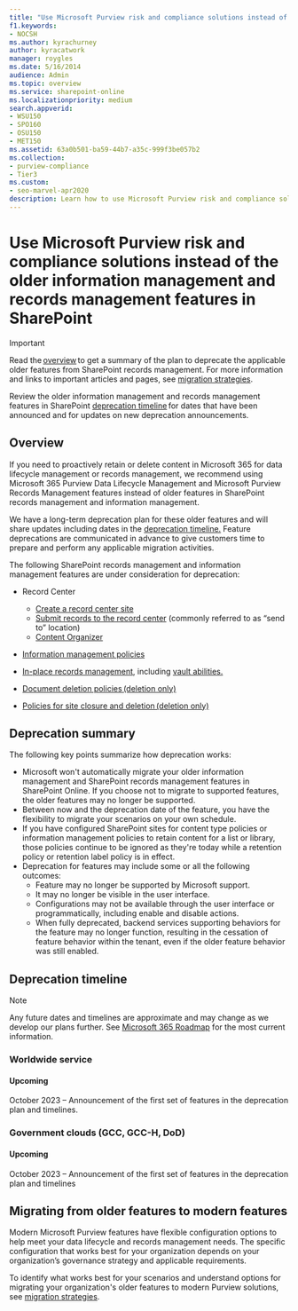 ```yaml
---
title: "Use Microsoft Purview risk and compliance solutions instead of the older information management and records management features in SharePoint"
f1.keywords:
- NOCSH
ms.author: kyrachurney
author: kyracatwork
manager: roygles
ms.date: 5/16/2014
audience: Admin
ms.topic: overview
ms.service: sharepoint-online
ms.localizationpriority: medium
search.appverid:
- WSU150
- SPO160
- OSU150
- MET150
ms.assetid: 63a0b501-ba59-44b7-a35c-999f3be057b2
ms.collection:
- purview-compliance
- Tier3
ms.custom:
- seo-marvel-apr2020
description: Learn how to use Microsoft Purview risk and compliance solutions instead of the older information management and records management features in SharePoint and OneDrive.
---
```


# Use Microsoft Purview risk and compliance solutions instead of the older information management and records management features in SharePoint


> [!IMPORTANT]
> Read the [overview](#overview) to get a summary of the plan to deprecate the applicable older features from SharePoint records management. For more information and links to important articles and pages, see [migration strategies](migration-strategies.md).
>
>Review the older information management and records management features in SharePoint [deprecation timeline](#deprecation-timeline) for dates that have been announced and for updates on new deprecation announcements.

## Overview

If you need to proactively retain or delete content in Microsoft 365 for data lifecycle management or records management, we recommend using Microsoft 365 Purview Data Lifecycle Management and Microsoft Purview Records Management features instead of older features in SharePoint records management and information management.  

We have a long-term deprecation plan for these older features and will share updates including dates in the [deprecation timeline.](#deprecation-timeline) Feature deprecations are communicated in advance to give customers time to prepare and perform any applicable migration activities. 

The following SharePoint records management and information management features are under consideration for deprecation: 

- Record Center 
    - [Create a record center site ](https://support.microsoft.com/en-us/office/create-a-records-center-6bf1488b-62a8-486c-90dd-54b6bcce4b3a#:~:text=You%20need%20to%20take%20the%20following%20steps%20to,on%20the%20Records%20Center%20site.%20...%20See%20More.)
    - [Submit records to the record center](https://support.microsoft.com/en-us/office/introduction-to-the-records-center-bae6ca5a-7b19-40e0-b433-e3613a747c2c) (commonly referred to as “send to” location) 
    - [Content Organizer](https://support.microsoft.com/en-us/office/configure-the-content-organizer-to-route-documents-b0875658-69bc-4f48-addb-e3c5f01f2d9a#:~:text=Each%20time%20that%20a%20document,in%20a%20different%20site%20collection.) 
   
- [Information management policies](intro-to-info-mgmt-policies.md) 
- [In-place records management,](https://support.microsoft.com/en-us/office/configuring-in-place-records-management-7707a878-780c-4be6-9cb0-9718ecde050a?ui=en-us&rs=en-us&ad=us) including [vault abilities.](https://support.microsoft.com/en-us/office/introduction-to-the-records-center-bae6ca5a-7b19-40e0-b433-e3613a747c2c)
- [Document deletion policies (deletion only) ](https://support.microsoft.com/en-us/office/create-a-document-deletion-policy-in-sharepoint-server-2016-4fe26e19-4849-4eb9-a044-840ab47458ff?ui=en-us&rs=en-us&ad=us)
- [Policies for site closure and deletion (deletion only)](https://support.microsoft.com/en-us/office/use-policies-for-site-closure-and-deletion-a8280d82-27fd-48c5-9adf-8a5431208ba5)

## Deprecation summary

The following key points summarize how deprecation works:  

- Microsoft won't automatically migrate your older information management and SharePoint records management features in SharePoint Online. If you choose not to migrate to supported features, the older features may no longer be supported.   
- Between now and the deprecation date of the feature, you have the flexibility to migrate your scenarios on your own schedule.  
- If you have configured SharePoint sites for content type policies or information management policies to retain content for a list or library, those policies continue to be ignored as they're today while a retention policy or retention label policy is in effect. 
- Deprecation for features may include some or all the following outcomes:  
    - Feature may no longer be supported by Microsoft support.  
    - It may no longer be visible in the user interface.  
    - Configurations may not be available through the user interface or programmatically, including enable and disable actions.  
    - When fully deprecated, backend services supporting behaviors for the feature may no longer function, resulting in the cessation of feature behavior within the tenant, even if the older feature behavior was still enabled.  
    
## Deprecation timeline 
 
> [!NOTE]
> Any future dates and timelines are approximate and may change as we develop our plans further. See [Microsoft 365 Roadmap](https://www.microsoft.com/en-us/microsoft-365/roadmap?filters=) for the most current information.

### Worldwide service

#### Upcoming 

October 2023 – Announcement of the first set of features in the deprecation plan and timelines. 

### Government clouds (GCC, GCC-H, DoD) 

#### Upcoming 

October 2023 – Announcement of the first set of features in the deprecation plan and timelines

## Migrating from older features to modern features

Modern Microsoft Purview features have flexible configuration options to help meet your data lifecycle and records management needs. The specific configuration that works best for your organization depends on your organization’s governance strategy and applicable requirements.  

To identify what works best for your scenarios and understand options for migrating your organization's older features to modern Purview solutions, see [migration strategies](migration-strategies.md). 


